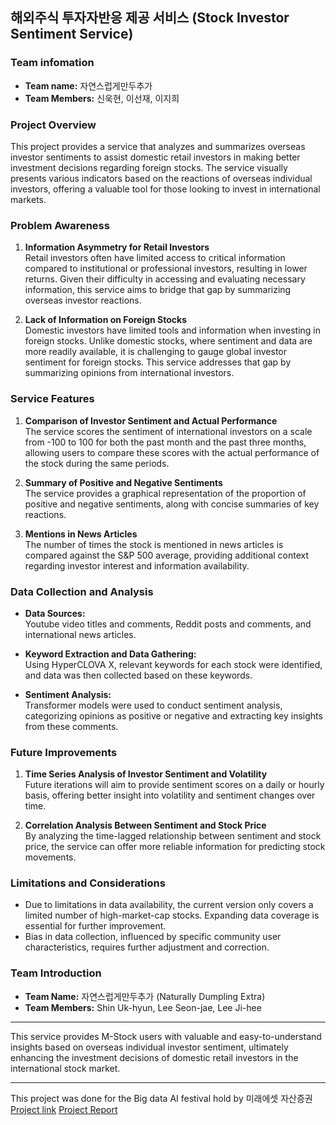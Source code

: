 ## 해외주식 투자자반응 제공 서비스 (Stock Investor Sentiment Service)

### Team infomation

- **Team name:** 자연스럽게만두추가  
- **Team Members:** 신욱현, 이선재, 이지희

### Project Overview

This project provides a service that analyzes and summarizes overseas investor sentiments to assist domestic retail investors in making better investment decisions regarding foreign stocks. The service visually presents various indicators based on the reactions of overseas individual investors, offering a valuable tool for those looking to invest in international markets.

### Problem Awareness

1. **Information Asymmetry for Retail Investors**  
   Retail investors often have limited access to critical information compared to institutional or professional investors, resulting in lower returns. Given their difficulty in accessing and evaluating necessary information, this service aims to bridge that gap by summarizing overseas investor reactions.

2. **Lack of Information on Foreign Stocks**  
   Domestic investors have limited tools and information when investing in foreign stocks. Unlike domestic stocks, where sentiment and data are more readily available, it is challenging to gauge global investor sentiment for foreign stocks. This service addresses that gap by summarizing opinions from international investors.

### Service Features

1. **Comparison of Investor Sentiment and Actual Performance**  
   The service scores the sentiment of international investors on a scale from -100 to 100 for both the past month and the past three months, allowing users to compare these scores with the actual performance of the stock during the same periods.

2. **Summary of Positive and Negative Sentiments**  
   The service provides a graphical representation of the proportion of positive and negative sentiments, along with concise summaries of key reactions.

3. **Mentions in News Articles**  
   The number of times the stock is mentioned in news articles is compared against the S&P 500 average, providing additional context regarding investor interest and information availability.

### Data Collection and Analysis

- **Data Sources:**  
  Youtube video titles and comments, Reddit posts and comments, and international news articles.

- **Keyword Extraction and Data Gathering:**  
  Using HyperCLOVA X, relevant keywords for each stock were identified, and data was then collected based on these keywords.

- **Sentiment Analysis:**  
  Transformer models were used to conduct sentiment analysis, categorizing opinions as positive or negative and extracting key insights from these comments.

### Future Improvements

1. **Time Series Analysis of Investor Sentiment and Volatility**  
   Future iterations will aim to provide sentiment scores on a daily or hourly basis, offering better insight into volatility and sentiment changes over time.

2. **Correlation Analysis Between Sentiment and Stock Price**  
   By analyzing the time-lagged relationship between sentiment and stock price, the service can offer more reliable information for predicting stock movements.

### Limitations and Considerations

- Due to limitations in data availability, the current version only covers a limited number of high-market-cap stocks. Expanding data coverage is essential for further improvement.
- Bias in data collection, influenced by specific community user characteristics, requires further adjustment and correction.

### Team Introduction

- **Team Name:** 자연스럽게만두추가 (Naturally Dumpling Extra)  
- **Team Members:** Shin Uk-hyun, Lee Seon-jae, Lee Ji-hee

---

This service provides M-Stock users with valuable and easy-to-understand insights based on overseas individual investor sentiment, ultimately enhancing the investment decisions of domestic retail investors in the international stock market.


---

This project was done for the Big data AI festival hold by 미래에셋 자산증권
[Project link](https://miraeassetfesta.com/)
[Project Report](https://quick-climb-d69.notion.site/2480e8f5cc024cbab6fab8ab2ae0521e)